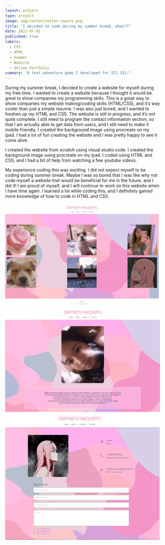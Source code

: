```yaml
---
layout: project
type: project
image: img/cotton/cotton-square.png
title: "I decided to code during my summer break, what??"
date: 2022-07-01
published: true
labels:
  - CSS
  - HTML
  - Summer
  - Website
  - Online Portfolio
summary: "A text adventure game I developed for ICS 313."
---
```


During my summer break, I decided to create a website for myself during my free time. I wanted to create a website because I thought it would be great to show companies my programming skills. This is a great way to show companies my website making/coding skills (HTML/CSS), and it’s way cooler than just a simple resume. I was also just bored, and I wanted to freshen up my HTML and CSS. The website is still in progress, and it’s not quite complete. I still need to program the contact information section, so that I am actually able to get data from users, and I still need to make it mobile friendly. I created the background image using procreate on my ipad. I had a lot of fun creating the website and I was pretty happy to see it come alive. 

I created the website from scratch using visual studio code. I created the background image using procreate on my ipad. I coded using HTML and CSS, and I had a bit of help from watching a few youtube videos. 

My experience coding this was exciting. I did not expect myself to be coding during summer break. Maybe I was so bored that I was like why not code myself a website that would be beneficial for me in the future, and I did it! I am proud of myself, and I will continue to work on this website when I have time again. I learned a lot while coding this, and I definitely gained more knowledge of how to code in HTML and CSS.

<img class="img-fluid" src="../img/index.png">
<img class="img-fluid" src="../img/page2.png">
<img class="img-fluid" src="../img/page3.png">
